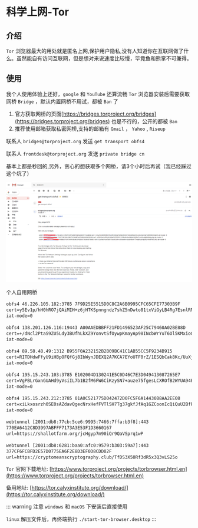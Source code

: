 # 科学上网-Tor

## 介绍
`Tor` 浏览器最大的用处就是匿名上网,保护用户隐私,没有人知道你在互联网做了什么。虽然能自有访问互联网，但是想对来说速度比较慢，毕竟鱼和熊掌不可兼得。

## 使用
我个人使用体验上还好，`google` 和 `YouTube` 还算流畅
`Tor` 浏览器安装后需要获取网桥 `Bridge` ，默认内置网桥不用试，都被 `Ban` 了

1. 官方获取网桥的页面[https://bridges.torproject.org/bridges](https://bridges.torproject.org/bridges) 也是不行的，公开的都被 `Ban`
1. 推荐使用邮箱获取私密网桥,支持的邮箱有 `Gmail` ， `Yahoo` , `Riseup` 

联系人 `bridges@torproject.org` 发送 `get transport obfs4` 

联系人 `frontdesk@torproject.org` 发送 `private bridge cn` 

基本上都是秒回的,另外，贪心的想获取多个网桥，请3个小时后再试（我已经踩过这个坑了）

![科学上网](/Images/Wall/科学上网-Tor/internet_06.png "科学上网")

个人自用网桥
```shell
obfs4 46.226.105.182:3785 7F9D25E5515D0C8C2A6B0995CFC65CFE77303B9F cert=y5Ev1p/hH0hRO7jQAiMIH+z6jHTKSpnngndz7shZ5nDwto81txViGyLB4Rg7EsnlRNwDPw iat-mode=0

obfs4 138.201.126.116:19443 A00AAEDBBFF21FD1496523AF25C79460A02BE88D cert=+/dNcl2PtaS9ZU5Ldy3BUfhLkXZ9YonvtSfOywpKmayAp98INcbWrYuT6Ol5KMxioGKdEg iat-mode=0

obfs4 89.58.48.49:1312 B955F0A232152B2B09BC41C1AB55CC5F9234B915 cert=RITDHdwFfyU9iHBpOFQfGj8IbWynJDEXQ2A7KCA7EYoUTF0rZ/1ESQbCak8Kc/UuXjGhVA iat-mode=0

obfs4 195.15.243.103:3785 E102004D130241E5C0D46C7E3D049413087265E7 cert=VgPBLrGxnGUAHd9yVsiIL7b1B2fM6FW6CiKzySN7+auze75fgesLCXROfB2WYUA94F6uRw iat-mode=0

obfs4 195.15.243.212:3785 01A0C521775D042472D0FC5F6A14430B8AA2EE08 cert=xiLkxosrzh0SE0sAZdavQgecNrxHefFVTlSH7Tg37gkfJfAq1GZCoonIcQiQuU2BfFE4ag iat-mode=0

webtunnel [2001:db8:77cb:5ce6:9995:7466:7ffa:b3f8]:443 770EA6412C8D3997ABFFF7173A3E53F1D3660167 url=https://shallotfarm.org/jcHgyp7m90iQr9QaVSprq1wP

webtunnel [2001:db8:6281:baa0:afc0:9579:b303:59a7]:443 377CF6FCBFD2E57D0775EA6F2E8D3EF0D8CDD02F url=https://cryptomeanscryptography.club/TfDS3X50Rf3dR5x3Q3vLS25o
```


`Tor` 官网下载地址: [https://www.torproject.org/projects/torbrowser.html.en](https://www.torproject.org/projects/torbrowser.html.en)

备用地址: [https://tor.calyxinstitute.org/download/](https://tor.calyxinstitute.org/download/)

::: warning 注意
`windows` 和 `macOS` 下安装后直接使用

`linux` 解压文件后，再终端执行 `./start-tor-browser.desktop`
:::
